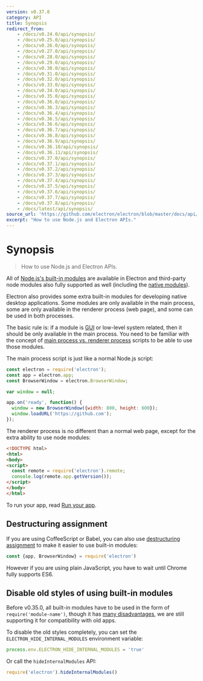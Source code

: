 ```yaml
---
version: v0.37.8
category: API
title: Synopsis
redirect_from:
    - /docs/v0.24.0/api/synopsis/
    - /docs/v0.25.0/api/synopsis/
    - /docs/v0.26.0/api/synopsis/
    - /docs/v0.27.0/api/synopsis/
    - /docs/v0.28.0/api/synopsis/
    - /docs/v0.29.0/api/synopsis/
    - /docs/v0.30.0/api/synopsis/
    - /docs/v0.31.0/api/synopsis/
    - /docs/v0.32.0/api/synopsis/
    - /docs/v0.33.0/api/synopsis/
    - /docs/v0.34.0/api/synopsis/
    - /docs/v0.35.0/api/synopsis/
    - /docs/v0.36.0/api/synopsis/
    - /docs/v0.36.3/api/synopsis/
    - /docs/v0.36.4/api/synopsis/
    - /docs/v0.36.5/api/synopsis/
    - /docs/v0.36.6/api/synopsis/
    - /docs/v0.36.7/api/synopsis/
    - /docs/v0.36.8/api/synopsis/
    - /docs/v0.36.9/api/synopsis/
    - /docs/v0.36.10/api/synopsis/
    - /docs/v0.36.11/api/synopsis/
    - /docs/v0.37.0/api/synopsis/
    - /docs/v0.37.1/api/synopsis/
    - /docs/v0.37.2/api/synopsis/
    - /docs/v0.37.3/api/synopsis/
    - /docs/v0.37.4/api/synopsis/
    - /docs/v0.37.5/api/synopsis/
    - /docs/v0.37.6/api/synopsis/
    - /docs/v0.37.7/api/synopsis/
    - /docs/v0.37.8/api/synopsis/
    - /docs/latest/api/synopsis/
source_url: 'https://github.com/electron/electron/blob/master/docs/api/synopsis.md'
excerpt: "How to use Node.js and Electron APIs."
---
```


# Synopsis

> How to use Node.js and Electron APIs.

All of [Node.js's built-in modules](http://nodejs.org/api/) are available in
Electron and third-party node modules also fully supported as well (including
the [native modules](http://electron.atom.io/docs/tutorial/using-native-node-modules)).

Electron also provides some extra built-in modules for developing native
desktop applications. Some modules are only available in the main process, some
are only available in the renderer process (web page), and some can be used in
both processes.

The basic rule is: if a module is [GUI][gui] or low-level system related, then
it should be only available in the main process. You need to be familiar with
the concept of [main process vs. renderer process](http://electron.atom.io/docs/tutorial/quick-start#the-main-process)
scripts to be able to use those modules.

The main process script is just like a normal Node.js script:

```javascript
const electron = require('electron');
const app = electron.app;
const BrowserWindow = electron.BrowserWindow;

var window = null;

app.on('ready', function() {
  window = new BrowserWindow({width: 800, height: 600});
  window.loadURL('https://github.com');
});
```

The renderer process is no different than a normal web page, except for the
extra ability to use node modules:

```html
<!DOCTYPE html>
<html>
<body>
<script>
  const remote = require('electron').remote;
  console.log(remote.app.getVersion());
</script>
</body>
</html>
```

To run your app, read [Run your app](http://electron.atom.io/docs/tutorial/quick-start#run-your-app).

## Destructuring assignment

If you are using CoffeeScript or Babel, you can also use
[destructuring assignment][destructuring-assignment] to make it easier to use
built-in modules:

```javascript
const {app, BrowserWindow} = require('electron')
```

However if you are using plain JavaScript, you have to wait until Chrome fully
supports ES6.

## Disable old styles of using built-in modules

Before v0.35.0, all built-in modules have to be used in the form of
`require('module-name')`, though it has [many disadvantages][issue-387], we are
still supporting it for compatibility with old apps.

To disable the old styles completely, you can set the
`ELECTRON_HIDE_INTERNAL_MODULES` environment variable:

```javascript
process.env.ELECTRON_HIDE_INTERNAL_MODULES = 'true'
```

Or call the `hideInternalModules` API:

```javascript
require('electron').hideInternalModules()
```

[gui]: https://en.wikipedia.org/wiki/Graphical_user_interface
[destructuring-assignment]: https://developer.mozilla.org/en-US/docs/Web/JavaScript/Reference/Operators/Destructuring_assignment
[issue-387]: https://github.com/electron/electron/issues/387
